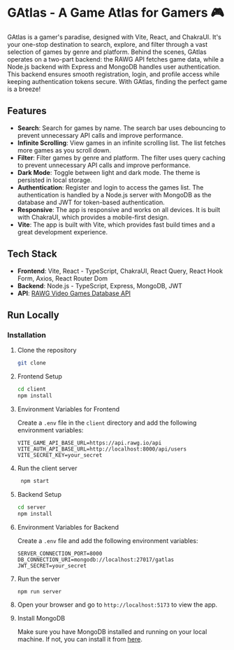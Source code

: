# GAtlas - A Game Atlas for Gamers 🎮

GAtlas is a gamer's paradise, designed with Vite, React, and ChakraUI. It's your one-stop destination to search, explore, and filter through a vast selection of games by genre and platform. Behind the scenes, GAtlas operates on a two-part backend: the RAWG API fetches game data, while a Node.js backend with Express and MongoDB handles user authentication. This backend ensures smooth registration, login, and profile access while keeping authentication tokens secure. With GAtlas, finding the perfect game is a breeze!

## Features

- **Search**: Search for games by name. The search bar uses debouncing to prevent unnecessary API calls and improve performance.
- **Infinite Scrolling**: View games in an infinite scrolling list. The list fetches more games as you scroll down.
- **Filter**: Filter games by genre and platform. The filter uses query caching to prevent unnecessary API calls and improve performance.
- **Dark Mode**: Toggle between light and dark mode. The theme is persisted in local storage.
- **Authentication**: Register and login to access the games list. The authentication is handled by a Node.js server with MongoDB as the database and JWT for token-based authentication.
- **Responsive**: The app is responsive and works on all devices. It is built with ChakraUI, which provides a mobile-first design.
- **Vite**: The app is built with Vite, which provides fast build times and a great development experience.

## Tech Stack

- **Frontend**: Vite, React - TypeScript, ChakraUI, React Query, React Hook Form, Axios, React Router Dom
- **Backend**: Node.js - TypeScript, Express, MongoDB, JWT
- **API**: [RAWG Video Games Database API](https://rawg.io/apidocs)

## Run Locally

### Installation

1. Clone the repository

   ```bash
   git clone
   ```

2. Frontend Setup

   ```bash
   cd client
   npm install
   ```

3. Environment Variables for Frontend

   Create a `.env` file in the `client` directory and add the following environment variables:

   ```env
   VITE_GAME_API_BASE_URL=https://api.rawg.io/api
   VITE_AUTH_API_BASE_URL=http://localhost:8000/api/users
   VITE_SECRET_KEY=your_secret
   ```

4. Run the client server

   ```bash
    npm start
   ```

5. Backend Setup

   ```bash
   cd server
   npm install
   ```

6. Environment Variables for Backend

   Create a `.env` file and add the following environment variables:

   ```env
   SERVER_CONNECTION_PORT=8000
   DB_CONNECTION_URI=mongodb://localhost:27017/gatlas
   JWT_SECRET=your_secret
   ```

7. Run the server

   ```bash
   npm run server
   ```

8. Open your browser and go to `http://localhost:5173` to view the app.

9. Install MongoDB

   Make sure you have MongoDB installed and running on your local machine. If not, you can install it from [here](https://www.mongodb.com/try/download/community).
